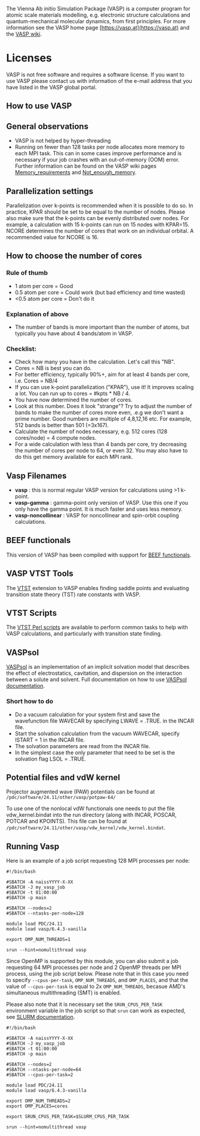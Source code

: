 The Vienna Ab initio Simulation Package (VASP) is a computer program for atomic
scale materials modelling, e.g. electronic structure calculations and
quantum-mechanical molecular dynamics, from first principles.
For more information see the VASP home page [https://vasp.at](https://vasp.at)
and the [VASP wiki](https://www.vasp.at/wiki).

# Licenses
VASP is not free software and requires a software license.
If you want to use VASP please contact us with information
of the e-mail address that you have listed in the VASP global portal.

## How to use VASP

## General observations
- VASP is not helped by hyper-threading
- Running on fewer than 128 tasks per node allocates more memory to each MPI task. This can in some cases improve performance and is necessary if your job crashes with an out-of-memory (OOM) error. Further information can be found on the VASP wiki pages [Memory_requirements](https://www.vasp.at/wiki/index.php/Memory_requirements) and [Not_enough_memory](https://www.vasp.at/wiki/index.php/Not_enough_memory).

## Parallelization settings
Parallelization over k-points is recommended when it is possible to do so. In practice,
KPAR should be set to be equal to the number of nodes. Please also make sure that the
k-points can be evenly distributed over nodes. For example, a calculation with 15 k-points
can run on 15 nodes with KPAR=15. NCORE determines the number of cores that work on an
individual orbital. A recommended value for NCORE is 16.

## How to choose the number of cores
### Rule of thumb
- 1 atom per core = Good
- 0.5 atom per core = Could work (but bad efficiency and time wasted)
- <0.5 atom per core = Don't do it
### Explanation of above
- The number of bands is more important than the number of atoms, but typically
you have about 4 bands/atom in VASP.

### Checklist:
- Check how many you have in the calculation. Let's call this "NB".
- Cores = NB is best you can do.
- For better efficiency, typically 90%+, aim for at least 4 bands per core, i.e. Cores = NB/4
- If you can use k-point parallelization ("KPAR"), use it! It improves scaling a lot. You can run up to cores = #kpts * NB / 4.
- You have now determined the number of cores.
- Look at this number. Does it look "strange"? Try to adjust the number of
bands to make the number of cores more even, .e.g we don't want a prime number.
Good numbers are multiple of 4,8,12,16 etc. For example, 512 bands is better
than 501 (=3x167).
- Calculate the number of nodes necessary, e.g. 512 cores (128 cores/node) = 4 compute nodes.
- For a wide calculation with less than 4 bands per core, try decreasing the
  number of cores per node to 64, or even 32. You may also have to do this get
  memory available for each MPI rank.

## Vasp Filenames
- **vasp** : this is normal regular VASP version for calculations using >1 k-point.
- **vasp-gamma** : gamma-point only version of VASP. Use this one if you only have the gamma point. It is much faster and uses less memory.
- **vasp-noncollinear** : VASP for noncollinear and spin-orbit coupling calculations.

## BEEF functionals
This version of VASP has been compiled with support for [BEEF functionals](https://confluence.slac.stanford.edu/display/SUNCAT/BEEF+Functional+Software).

## VASP VTST Tools
The [VTST](http://theory.cm.utexas.edu/vtsttools) extension to VASP enables finding saddle points and evaluating
transition state theory (TST) rate constants with VASP.

## VTST Scripts
The [VTST Perl scripts](https://theory.cm.utexas.edu/vtsttools/scripts.html) are available to perform common tasks to
help with VASP calculations, and particularly with transition state finding.

## VASPsol
[VASPsol](https://github.com/henniggroup/VASPsol) is an implementation of an implicit solvation model that describes the effect of electrostatics, cavitation, and dispersion on the interaction between a solute and solvent.
Full documentation on how to use [VASPsol documentation](https://github.com/henniggroup/VASPsol/blob/master/docs/USAGE.md).
### Short how to do
- Do a vacuum calculation for your system first and save the wavefunction file WAVECAR by specifying LWAVE = .TRUE. in the INCAR file.
- Start the solvation calculation from the vacuum WAVECAR, specify ISTART = 1 in the INCAR file.
- The solvation parameters are read from the INCAR file.
- In the simplest case the only parameter that need to be set is the solvation flag LSOL = .TRUE.

## Potential files and vdW kernel
Projector augmented wave (PAW) potentials can be found at ``/pdc/software/24.11/other/vasp/potpaw-64/``

To use one of the nonlocal vdW functionals one needs to put the file vdw_kernel.bindat into the run directory (along with INCAR, POSCAR, POTCAR and KPOINTS). This file can be found at ``/pdc/software/24.11/other/vasp/vdw_kernel/vdw_kernel.bindat``.

## Running Vasp
Here is an example of a job script requesting 128 MPI processes per node:
```
#!/bin/bash

#SBATCH -A naissYYYY-X-XX
#SBATCH -J my_vasp_job
#SBATCH -t 01:00:00
#SBATCH -p main

#SBATCH --nodes=2
#SBATCH --ntasks-per-node=128

module load PDC/24.11
module load vasp/6.4.3-vanilla

export OMP_NUM_THREADS=1

srun --hint=nomultithread vasp
```
Since OpenMP is supported by this module, you can also submit a job
requesting 64 MPI processes per node and 2 OpenMP threads per MPI
process, using the job script below. Please note that in this case
you need to specify ``--cpus-per-task``, ``OMP_NUM_THREADS``, and ``OMP_PLACES``,
and that the value of ``--cpus-per-task`` is equal to 2x ``OMP_NUM_THREADS``,
becasue AMD's simultaneous multithreading (SMT) is enabled.

Please also note that it is necessary set the ``SRUN_CPUS_PER_TASK``
environment variable in the job script so that ``srun`` can work as expected,
see [SLURM documentation](https://slurm.schedmd.com/srun.html).
```
#!/bin/bash

#SBATCH -A naissYYYY-X-XX
#SBATCH -J my_vasp_job
#SBATCH -t 01:00:00
#SBATCH -p main

#SBATCH --nodes=2
#SBATCH --ntasks-per-node=64
#SBATCH --cpus-per-task=2

module load PDC/24.11
module load vasp/6.4.3-vanilla

export OMP_NUM_THREADS=2
export OMP_PLACES=cores

export SRUN_CPUS_PER_TASK=$SLURM_CPUS_PER_TASK

srun --hint=nomultithread vasp
```
